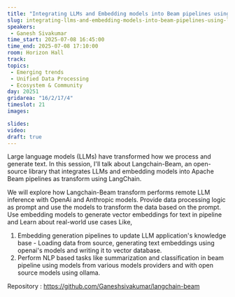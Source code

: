 ```yaml
---
title: "Integrating LLMs and Embedding models into Beam pipelines using langchain"
slug: integrating-llms-and-embedding-models-into-beam-pipelines-using-langchain
speakers:
 - Ganesh Sivakumar
time_start: 2025-07-08 16:45:00
time_end: 2025-07-08 17:10:00
room: Horizon Hall
track:
topics: 
 - Emerging trends
 - Unified Data Processing
 - Ecosystem & Community
day: 20251
gridarea: "16/2/17/4"
timeslot: 21
images: 

slides:
video: 
draft: true
---
```


Large language models (LLMs) have transformed how we process and generate text. In this session, I'll talk about Langchain-Beam, an open-source library that integrates LLMs and embedding models into Apache Beam pipelines as transform using LangChain.

We will explore how Langchain-Beam transform performs remote LLM inference with OpenAi and Anthropic models. Provide data processing logic as prompt and use the models to transform the data based on the prompt. Use embedding models to generate vector embeddings for text in pipeline and Learn about real-world use cases Like,

1. Embedding generation pipelines to update LLM application's knowledge base - Loading data from source, generating text embeddings using openai's models and writing it to vector database. 
2. Perform NLP based tasks like summarization and classification in beam pipeline using models from various models providers and with open source models using ollama. 

Repository : https://github.com/Ganeshsivakumar/langchain-beam